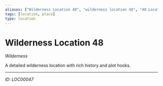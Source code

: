 ```yaml
---
aliases: ["Wilderness Location 48", "wilderness location 48", "48 Location Wilderness"]
tags: [location, place]
type: location
---
```


# Wilderness Location 48

*Wilderness*

A detailed wilderness location with rich history and plot hooks.

---
*ID: LOC00047*